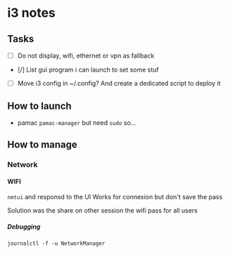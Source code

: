 # i3 notes

## Tasks
- [ ] Do not display, wifi, ethernet or vpn as fallback
- [/] List gui program i can launch to set some stuf
- [ ] Move i3 config in ~/.config? And create a dedicated script to deploy it

## How to launch
- pamac `pamac-manager` but need `sudo` so…

## How to manage

### Network

#### WIFI
`nmtui` and responsd to the UI
Works for connexion but don't save the pass

Solution was the share on other session the wifi pass for all users

##### Debugging
`journalctl -f -u NetworkManager`
